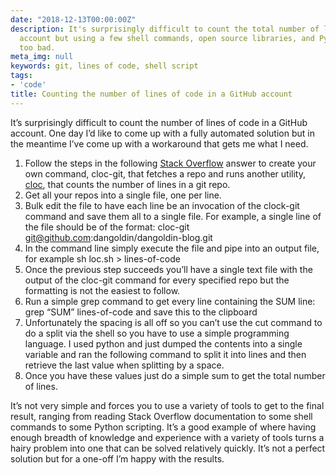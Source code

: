 ```yaml
---
date: "2018-12-13T00:00:00Z"
description: It's surprisingly difficult to count the total number of lines in a GitHub
  account but using a few shell commands, open source libraries, and Python it's not
  too bad.
meta_img: null
keywords: git, lines of code, shell script
tags:
- 'code'
title: Counting the number of lines of code in a GitHub account
---
```


It’s surprisingly difficult to count the number of lines of code in a GitHub account. One day I’d like to come up with a fully automated solution but in the meantime I’ve come up with a workaround that gets me what I need.

1. Follow the steps in the following [Stack Overflow](https://stackoverflow.com/a/29012789) answer to create your own command, cloc-git, that fetches a repo and runs another utility, [cloc](https://github.com/AlDanial/cloc), that counts the number of lines in a git repo.
2. Get all your repos into a single file, one per line.
3. Bulk edit the file to have each line be an invocation of the clock-git command and save them all to a single file. For example, a single line of the file should be of the format: cloc-git git@github.com:dangoldin/dangoldin-blog.git
4. In the command line simply execute the file and pipe into an output file, for example sh loc.sh > lines-of-code
5. Once the previous step succeeds you’ll have a single text file with the output of the cloc-git command for every specified repo but the formatting is not the easiest to follow.
6. Run a simple grep command to get every line containing the SUM line: grep “SUM” lines-of-code and save this to the clipboard
7. Unfortunately the spacing is all off so you can’t use the cut command to do a split via the shell so you have to use a simple programming language. I used python and just dumped the contents into a single variable and ran the following command to split it into lines and then retrieve the last value when splitting by a space.
8. Once you have these values just do a simple sum to get the total number of lines.

It’s not very simple and forces you to use a variety of tools to get to the final result, ranging from reading Stack Overflow documentation to some shell commands to some Python scripting. It’s a good example of where having enough breadth of knowledge and experience with a variety of tools turns a hairy problem into one that can be solved relatively quickly. It’s not a perfect solution but for a one-off I’m happy with the results.
